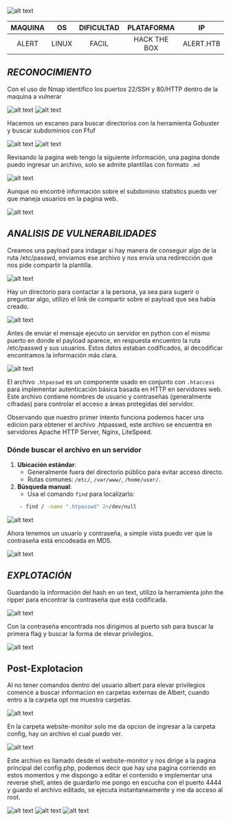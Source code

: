 
![alt text](../../image/image-3.png)

| MAQUINA |  OS   | DIFICULTAD |  PLATAFORMA  |    IP     |
| :-----: | :---: | :--------: | :----------: | :-------: |
|  ALERT  | LINUX |   FACIL    | HACK THE BOX | ALERT.HTB |
## *RECONOCIMIENTO*

Con el uso de Nmap identifico los puertos 22/SSH y 80/HTTP dentro de la maquina a vulnerar

![alt text](../../image/image-1.png)
![alt text](../../image/image-2.png)

Hacemos un escaneo para buscar directorios con la herramienta Gobuster y buscar subdominios con Ffuf

![alt text](../../image/image-4.png)
![alt text](../../image/image-5.png)

Revisando la pagina web tengo la siguiente información, una pagina donde puedo ingresar un archivo, solo se admite plantillas con formato `.md`

![alt text](../../image/image-6.png)

Aunque no encontré información sobre el subdominio statistics puedo ver que maneja usuarios en la pagina web.

![alt text](../../image/image-7.png)

## *ANALISIS DE VULNERABILIDADES*

Creamos una payload para indagar si hay manera de conseguir algo de la ruta /etc/passwd, enviamos ese archivo y nos envía una redirección que nos pide compartir la plantilla.

![alt text](../../image/image-8.png)

Hay un directorio para contactar a la persona, ya sea para sugerir o preguntar algo, utilizo el link de compartir sobre el payload que sea había creado.

![alt text](../../image/image-9.png)

Antes de enviar el mensaje ejecuto un servidor en python con el mismo puerto en donde el payload aparece, en respuesta encuentro la ruta /etc/passwd y sus usuarios. Estos datos estaban codificados, al decodificar encontramos la información más clara.

![alt text](../../image/image-10.png)

El archivo `.htpasswd` es un componente usado en conjunto con `.htaccess` para implementar autenticación básica basada en HTTP en servidores web. Este archivo contiene nombres de usuario y contraseñas (generalmente cifradas) para controlar el acceso a áreas protegidas del servidor.

Observando que nuestro primer intento funciona podemos hacer una edicion para obtener el archivo .htpasswd, este archivo se encuentra en servidores Apache HTTP Server, Nginx, LiteSpeed.

### **Dónde buscar el archivo en un servidor**

1. **Ubicación estándar**:
    - Generalmente fuera del directorio público para evitar acceso directo.
    - Rutas comunes: `/etc/`, `/var/www/`, `/home/user/`.
2. **Búsqueda manual**:
    - Usa el comando `find` para localizarlo:
```bash
    - find / -name ".htpasswd" 2>/dev/null
```
![alt text](../../image/image-11.png)

Ahora tenemos un usuario y contraseña, a simple vista puedo ver que la contraseña está encodeada en MD5.

![alt text](../../image/image-12.png)

## *EXPLOTACIÓN*

Guardando la información del hash en un text, utilizo la herramienta john the ripper para encontrar la contraseña que está codificada.

![alt text](../../image/image-13.png)

Con la contraseña encontrada nos dirigimos al puerto ssh para buscar la primera flag y buscar la forma de elevar privilegios.

![alt text](../../image/image-14.png)

## Post-Explotacion

Al no tener comandos dentro del usuario albert para elevar privilegios comencé a buscar informacion en carpetas externas de Albert, cuando entro a la carpeta opt me muestra carpetas.

![alt text](../../image/image-15.png)

En la carpeta website-monitor solo me da opcion de ingresar a la carpeta config, hay un archivo el cual puedo ver.

![alt text](../../image/image-16.png)

Este archivo es llamado desde el website-monitor y nos dirige a la pagina principal del config.php, podemos decir que hay una pagina corriendo en estos momentos y me dispongo a editar el contenido e implementar una reverse shell, antes de guardarlo me pongo en escucha con el puerto 4444 y guardo el archivo editado, se ejecuta instantaneamente y me da acceso al root.

![alt text](../../image/image-17.png)
![alt text](../../image/image-18.png)
![alt text](../../image/image-19.png)



